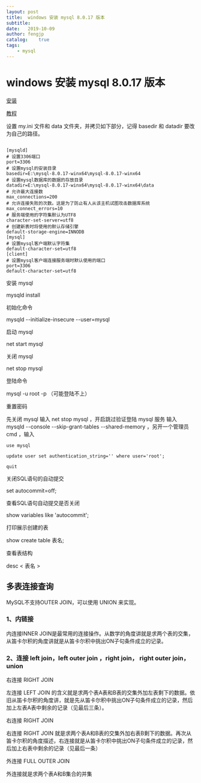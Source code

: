 ```yaml
---
layout: post
title:  windows 安装 mysql 8.0.17 版本
subtitle:   
date:   2019-10-09
author: fengjp
catalog:    true
tags:
    - mysql
---
```


#   windows 安装 mysql 8.0.17 版本

[安装](https://dev.mysql.com/downloads/mysql/)

[教程](https://www.cnblogs.com/yfb918/p/11578156.html)

设置 my.ini 文件和 data 文件夹，并拷贝如下部分，记得 basedir 和 datadir 要改为自己的路径。

```

[mysqld]
# 设置3306端口
port=3306
# 设置mysql的安装目录
basedir=E:\mysql-8.0.17-winx64\mysql-8.0.17-winx64
# 设置mysql数据库的数据的存放目录
datadir=E:\mysql-8.0.17-winx64\mysql-8.0.17-winx64\data
# 允许最大连接数
max_connections=200
# 允许连接失败的次数。这是为了防止有人从该主机试图攻击数据库系统
max_connect_errors=10
# 服务端使用的字符集默认为UTF8
character-set-server=utf8
# 创建新表时将使用的默认存储引擎
default-storage-engine=INNODB
[mysql]
# 设置mysql客户端默认字符集
default-character-set=utf8
[client]
# 设置mysql客户端连接服务端时默认使用的端口
port=3306
default-character-set=utf8

```

安装 mysql

mysqld install

初始化命令

mysqld --initialize-insecure --user=mysql

启动 mysql

net start mysql

关闭 mysql

net stop mysql

登陆命令

mysql -u root -p （可能登陆不上）

重置密码

先关闭 mysql 输入 net stop mysql ，开启跳过验证登陆 mysql 服务 输入 mysqld --console --skip-grant-tables --shared-memory ，另开一个管理员 cmd ，输入 

    use mysql

    update user set authentication_string='' where user='root';
    
    quit

关闭SQL语句的自动提交

set autocommit=off;

查看SQL语句自动提交是否关闭

show variables like 'autocommit';

打印展示创建的表

show create table 表名;

查看表结构

desc < 表名 >

##  多表连接查询

MySQL不支持OUTER JOIN，可以使用 UNION 来实现。

### 1、内链接

内连接INNER JOIN是最常用的连接操作。从数学的角度讲就是求两个表的交集，从笛卡尔积的角度讲就是从笛卡尔积中挑出ON子句条件成立的记录。

### 2、连接 left join，left outer join ，right join， right outer join， union

右连接 RIGHT JOIN

左连接 LEFT JOIN 的含义就是求两个表A表和B表的交集外加左表剩下的数据。依旧从笛卡尔积的角度讲，就是先从笛卡尔积中挑出ON子句条件成立的记录，然后加上左表A表中剩余的记录（见最后三条）。

右连接 RIGHT JOIN

右连接 RIGHT JOIN 就是求两个表A和B表的交集外加右表B剩下的数据。再次从笛卡尔积的角度描述，右连接就是从笛卡尔积中挑出ON子句条件成立的记录，然后加上右表中剩余的记录（见最后一条）

外连接 FULL OUTER JOIN

外连接就是求两个表A和B集合的并集



